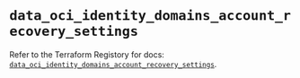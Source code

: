 # `data_oci_identity_domains_account_recovery_settings`

Refer to the Terraform Registory for docs: [`data_oci_identity_domains_account_recovery_settings`](https://registry.terraform.io/providers/oracle/oci/6.18.0/docs/data-sources/identity_domains_account_recovery_settings).
